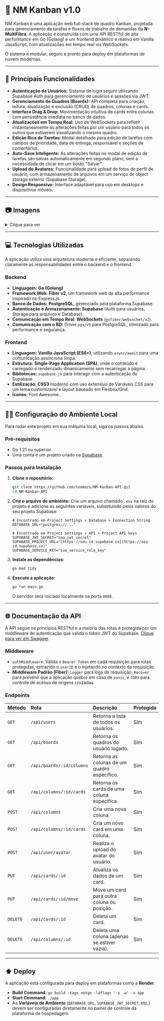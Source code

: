 # 💙 NM Kanban v1.0

NM Kanban é uma aplicação web full-stack de quadro Kanban, projetada para gerenciamento de tarefas e fluxos de trabalho de demandas da **N-MultiFibra**. A aplicação é construída com uma API RESTful de alta performance em Go (Golang) e um frontend dinâmico e reativo em Vanilla JavaScript, com atualizações em tempo real via WebSockets.

O sistema é modular, seguro e pronto para deploy em plataformas de nuvem modernas.

---

## 🚀 Principais Funcionalidades

-   **Autenticação de Usuários:** Sistema de login seguro utilizando Supabase Auth para gerenciamento de usuários e sessões via JWT.
-   **Gerenciamento de Quadros (Boards):** API completa para criação, leitura, atualização e exclusão (CRUD) de quadros, colunas e cards.
-   **Interface Drag & Drop:** Movimentação intuitiva de cards entre colunas com persistência imediata no banco de dados.
-   **Atualizações em Tempo Real:** Uso de WebSockets para refletir instantaneamente as alterações feitas por um usuário para todos os outros que estiverem visualizando o mesmo quadro.
-   **Edição Rica de Tarefas:** Modal detalhado para edição de tarefas com campos de prioridade, data de entrega, responsável e seções de comentários.
-   **Auto-Save Inteligente:** As alterações feitas no modal de edição de tarefas são salvas automaticamente em segundo plano, sem a necessidade de clicar em um botão "Salvar".
-   **Upload de Avatares:** Funcionalidade para upload de fotos de perfil de usuário, com armazenamento de arquivos em um serviço de object storage externo (Supabase Storage).
-   **Design Responsivo:** Interface adaptável para uso em desktops e dispositivos móveis.

---

## 📷 Imagens

<details> 
  <summary> Clique para ver </summary>

- Login <br> <br>
  <img src="https://i.imgur.com/16a5u0j.png" width="500"/><br><br>

- Aba Suporte <br> <br>
  <img src="https://i.imgur.com/Q02j193.png" width="500"/><br><br>

- Cards e Prioridade por Cor <br> <br>
  <img src="https://i.imgur.com/3SHH9P9.png" width="400"/><br><br>

- Cards com Data de Entrega longe, próxima ou atrasada <br> <br>
  <img src="https://i.imgur.com/qKiTeHi.png" width="400"/><br><br>  

- Modal de Nova Tarefa <br> <br>
  <img src="https://i.imgur.com/WhSPzrM.png" width="550"/><br><br>  

- Modal de Editar Tarefa <br> <br>
  <img src="https://i.imgur.com/N3BYWMB.png" width="550"/><br><br>  

  
</details>

---

## 💻 Tecnologias Utilizadas

A aplicação utiliza uma arquitetura moderna e eficiente, separando claramente as responsabilidades entre o backend e o frontend.

### Backend

-   **Linguagem:** **Go (Golang)**
-   **Framework Web:** **Fiber v2**, um framework web de alta performance inspirado no Express.js.
-   **Banco de Dados:** **PostgreSQL**, gerenciado pela plataforma Supabase.
-   **Autenticação e Armazenamento:** **Supabase** (Auth para usuários, Storage para arquivos e Database).
-   **Comunicação em Tempo Real:** **WebSockets** (`gofiber/websocket/v2`).
-   **Comunicação com o BD:** Driver `pgx/v5` para PostgreSQL, otimizado para performance e segurança.

### Frontend

-   **Linguagem:** **Vanilla JavaScript (ES6+)**, utilizando `async/await` para uma comunicação assíncrona limpa.
-   **Estrutura:** **Single-Page Application (SPA)**, onde o conteúdo é carregado e renderizado dinamicamente sem recarregar a página.
-   **Bibliotecas:** `supabase-js` para interagir com a autenticação do Supabase.
-   **Estilização:** **CSS3** moderno com uso extensivo de Variáveis CSS para um tema customizável e layout baseado em Flexbox/Grid.
-   **Ícones:** Font Awesome.

---

## 🧑‍💻 Configuração do Ambiente Local

Para rodar este projeto em sua máquina local, siga os passos abaixo.

### Pré-requisitos

-   Go 1.21 ou superior.
-   Uma conta e um projeto criado na [Supabase](https://supabase.com/).

### Passos para Instalação

1.  **Clone o repositório:**
    ```bash
    git clone https://github.com/toomazs/NM-Kanban-API.git
    cd NM-Kanban-API
    ```

2.  **Crie o arquivo de ambiente:**
    Crie um arquivo chamado `.env` na raiz do projeto e adicione as seguintes variáveis, substituindo pelos valores do seu projeto Supabase:
    ```env
    # Encontrado em Project Settings > Database > Connection String
    DATABASE_URL="postgres://..."

    # Encontrado em Project Settings > API > Project API keys
    SUPABASE_JWT_SECRET="seu_jwt_secret"
    SUPABASE_PROJECT_URL="[https://seu-id.supabase.co](https://seu-id.supabase.co)"
    SUPABASE_SERVICE_KEY="sua_service_role_key"
    ```

3.  **Instale as dependências:**
    ```bash
    go mod tidy
    ```

4.  **Execute a aplicação:**
    ```bash
    go run main.go
    ```

    O servidor será iniciado localmente na porta `8080`.

---

## 🌐 Documentação da API

A API segue os princípios RESTful e a maioria das rotas é protegida por um middleware de autenticação que valida o token JWT do Supabase.
[Clique para ver em Swagger](https://app.swaggerhub.com/apis-docs/tomazinc/n-multifibra_kanban_api/1.0.0).

### Middleware

-   `authMiddleware`: Valida o `Bearer Token` em cada requisição para rotas protegidas, extraindo o `userID` e o injetando no contexto da requisição.
-   **Middleware Padrão (Fiber):** `Logger` para logs de requisição, `Recover` para prevenir que a aplicação quebre em caso de `panic`, e `CORS` para controle de acesso de origens cruzadas.

### Endpoints

| Método   | Rota                    | Descrição                                         | Protegida |
| :------- | :---------------------- | :------------------------------------------------ | :-------- |
| `GET`    | `/api/users`            | Retorna a lista de todos os usuários.             | Sim       |
| `GET`    | `/api/boards`           | Retorna os quadros do usuário logado.             | Sim       |
| `GET`    | `/api/boards/:id/columns` | Retorna as colunas de um quadro específico.         | Sim       |
| `GET`    | `/api/columns/:id/cards`  | Retorna os cards de uma coluna específica.          | Sim       |
| `POST`   | `/api/columns`          | Cria uma nova coluna.                             | Sim       |
| `POST`   | `/api/columns/:id/cards`  | Cria um novo card em uma coluna.                  | Sim       |
| `POST`   | `/api/user/avatar`      | Realiza o upload do avatar do usuário.            | Sim       |
| `PUT`    | `/api/cards/:id`        | Atualiza os dados de um card.                     | Sim       |
| `PUT`    | `/api/cards/:id/move`   | Move um card para outra coluna ou posição.        | Sim       |
| `DELETE` | `/api/cards/:id`        | Deleta um card.                                   | Sim       |
| `DELETE` | `/api/columns/:id`      | Deleta uma coluna (apenas se estiver vazia).      | Sim       |

---

## ⬆️ Deploy

A aplicação está configurada para deploy em plataformas como a **Render**.

-   **Build Command:** `go build -tags netgo -ldflags '-s -w' -o app`
-   **Start Command:** `./app`
-   As **Variáveis de Ambiente** (`DATABASE_URL`, `SUPABASE_JWT_SECRET`, etc.) devem ser configuradas diretamente no painel de controle da plataforma de hospedagem.
